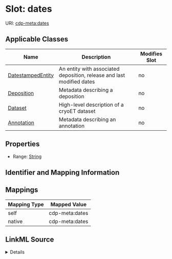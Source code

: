 

# Slot: dates

URI: [cdp-meta:dates](metadatadates)



<!-- no inheritance hierarchy -->





## Applicable Classes

| Name | Description | Modifies Slot |
| --- | --- | --- |
| [DatestampedEntity](DatestampedEntity.md) | An entity with associated deposition, release and last modified dates |  no  |
| [Deposition](Deposition.md) | Metadata describing a deposition |  no  |
| [Dataset](Dataset.md) | High-level description of a cryoET dataset |  no  |
| [Annotation](Annotation.md) | Metadata describing an annotation |  no  |







## Properties

* Range: [String](String.md)





## Identifier and Mapping Information








## Mappings

| Mapping Type | Mapped Value |
| ---  | ---  |
| self | cdp-meta:dates |
| native | cdp-meta:dates |




## LinkML Source

<details>
```yaml
name: dates
alias: dates
domain_of:
- DatestampedEntity
- Dataset
- Deposition
- Annotation
range: string

```
</details>
